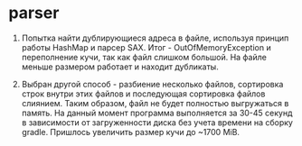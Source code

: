 # parser

1. Попытка найти дублирующиеся адреса в файле, используя принцип работы HashMap и парсер SAX.
Итог - OutOfMemoryException и переполнение кучи, так как файл слишком большой. На файле меньше размером работает и находит дубликаты.

2. Выбран другой способ - разбиение несколько файлов, сортировка строк внутри этих файлов и последующая сортировка файлов слиянием. 
Таким образом, файл не будет полностью выгружаться в память. На данный момент программа выполняется за 30-45 секунд в зависимости от загруженности диска без учета времени на сборку gradle.
Пришлось увеличить размер кучи до ~1700 MiB. 
